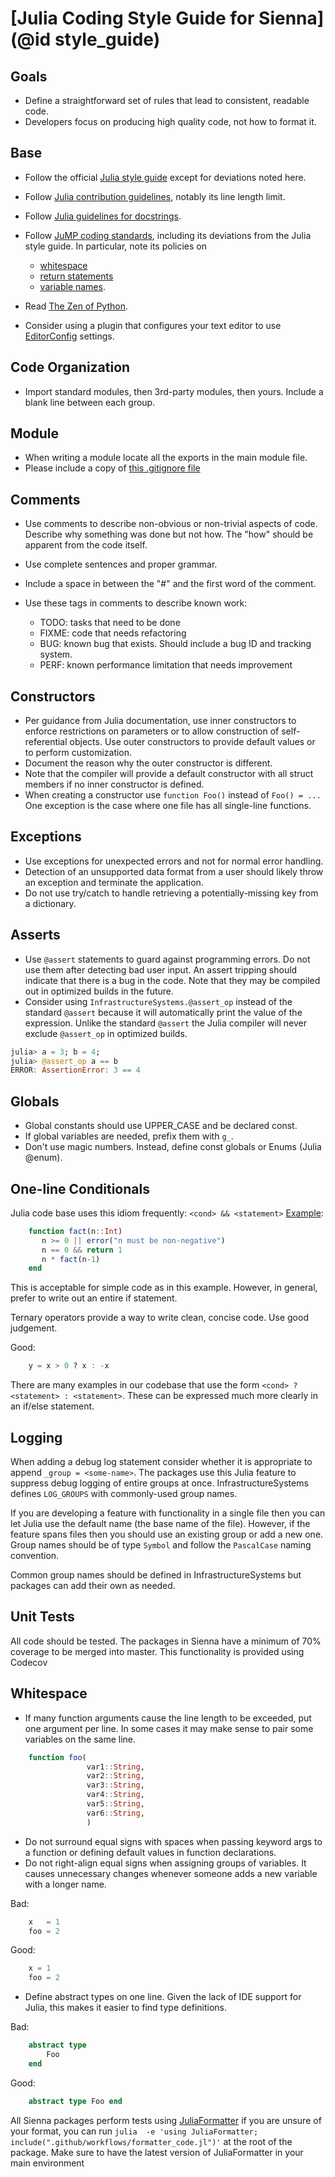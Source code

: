 # [Julia Coding Style Guide for Sienna](@id style_guide)

## Goals

  - Define a straightforward set of rules that lead to consistent, readable code.
  - Developers focus on producing high quality code, not how to format it.

## Base

  - Follow the official
    [Julia style guide](https://docs.julialang.org/en/v1/manual/style-guide/index.html)
    except for deviations noted here.

  - Follow [Julia contribution guidelines](https://github.com/JuliaLang/julia/blob/master/CONTRIBUTING.md#general-formatting-guidelines-for-julia-code-contributions),
    notably its line length limit.
  - Follow [Julia guidelines for docstrings](https://docs.julialang.org/en/v1/manual/documentation/index.html).
  - Follow [JuMP coding standards](http://www.juliaopt.org/JuMP.jl/dev/style),
    including its deviations from the Julia style guide.  In particular, note its policies on

      + [whitespace](http://www.juliaopt.org/JuMP.jl/dev/style/#Whitespace-1)
      + [return statements](http://www.juliaopt.org/JuMP.jl/dev/style/#Return-statements-1)
      + [variable names](http://www.juliaopt.org/JuMP.jl/dev/style/#Use-of-underscores-within-names-1).
  - Read [The Zen of Python](https://www.python.org/dev/peps/pep-0020).
  - Consider using a plugin that configures your text editor to use [EditorConfig](https://editorconfig.org/) settings.

## Code Organization

  - Import standard modules, then 3rd-party modules, then yours. Include a blank line between
    each group.

## Module

  - When writing a module locate all the exports in the main module file.
  - Please include a copy of [this .gitignore file](https://github.com/NREL-Sienna/InfrastructureSystems.jl/blob/master/.gitignore)

## Comments

  - Use comments to describe non-obvious or non-trivial aspects of code.
    Describe why something was done but not how.  The "how" should be apparent from
    the code itself.

  - Use complete sentences and proper grammar.
  - Include a space in between the "#" and the first word of the comment.
  - Use these tags in comments to describe known work:

      + TODO:  tasks that need to be done
      + FIXME:  code that needs refactoring
      + BUG:  known bug that exists. Should include a bug ID and tracking system.
      + PERF:  known performance limitation that needs improvement

## Constructors

  - Per guidance from Julia documentation, use inner constructors to enforce
    restrictions on parameters or to allow construction of self-referential
    objects.
    Use outer constructors to provide default values or to perform customization.
  - Document the reason why the outer constructor is different.
  - Note that the compiler will provide a default constructor with all struct
    members if no inner constructor is defined.
  - When creating a constructor use `function Foo()` instead of `Foo() = ...`
    One exception is the case where one file has all single-line functions.

## Exceptions

  - Use exceptions for unexpected errors and not for normal error handling.
  - Detection of an unsupported data format from a user should likely throw
    an exception and terminate the application.
  - Do not use try/catch to handle retrieving a potentially-missing key from a
    dictionary.

## Asserts

  - Use `@assert` statements to guard against programming errors. Do not use them
    after detecting bad user input. An assert tripping should indicate that there
    is a bug in the code. Note that they may be compiled out in optimized builds in
    the future.
  - Consider using `InfrastructureSystems.@assert_op` instead of the standard
    `@assert` because it will automatically print the value of the expression.
    Unlike the standard `@assert` the Julia compiler will never exclude
    `@assert_op` in optimized builds.

```julia
julia> a = 3; b = 4;
julia> @assert_op a == b
ERROR: AssertionError: 3 == 4
```

## Globals

  - Global constants should use UPPER_CASE and be declared const.
  - If global variables are needed, prefix them with `g_`.
  - Don't use magic numbers. Instead, define const globals or Enums (Julia @enum).

## One-line Conditionals

Julia code base uses this idiom frequently:  `<cond> && <statement>`
[Example](https://docs.julialang.org/en/v1.0/manual/control-flow/#Short-Circuit-Evaluation-1):

```julia
    function fact(n::Int)
       n >= 0 || error("n must be non-negative")
       n == 0 && return 1
       n * fact(n-1)
    end
```

This is acceptable for simple code as in this example. However, in general,
prefer to write out an entire if statement.

Ternary operators provide a way to write clean, concise code.  Use good
judgement.

Good:

```julia
    y = x > 0 ? x : -x
```

There are many examples in our codebase that use the form `<cond> ? <statement> : <statement>`.
These can be expressed much more clearly in an if/else statement.

## Logging

When adding a debug log statement consider whether it is appropriate to append
`_group = <some-name>`. The packages use this Julia feature to suppress
debug logging of entire groups at once.  InfrastructureSystems defines
`LOG_GROUPS` with commonly-used group names.

If you are developing a feature with functionality in a single file then you
can let Julia use the default name (the base name of the file). However, if the
feature spans files then you should use an existing group or add a new one.
Group names should be of type `Symbol` and follow the `PascalCase` naming convention.

Common group names should be defined in InfrastructureSystems but packages can
add their own as needed.

## Unit Tests

All code should be tested. The packages in Sienna have a minimum of 70% coverage to be merged
into master. This functionality is provided using Codecov

## Whitespace

  - If many function arguments cause the line length to be exceeded, put one
    argument per line. In some cases it may make sense to pair some variables on
    the same line.

```julia
    function foo(
                 var1::String,
                 var2::String,
                 var3::String,
                 var4::String,
                 var5::String,
                 var6::String,
                 )
```

  - Do not surround equal signs with spaces when passing keyword args to a
    function or defining default values in function declarations.
  - Do not right-align equal signs when assigning groups of variables. It causes
    unnecessary changes whenever someone adds a new variable with a longer name.

Bad:

```julia
    x   = 1
    foo = 2
```

Good:

```julia
    x = 1
    foo = 2
```

  - Define abstract types on one line. Given the lack of IDE support for Julia,
    this makes it easier to find type definitions.

Bad:

```julia
    abstract type
        Foo
    end
```

Good:

```julia
    abstract type Foo end
```

All Sienna packages perform tests using [JuliaFormatter](https://github.com/domluna/JuliaFormatter.jl)
if you are unsure of your format, you can run `julia  -e 'using JuliaFormatter; include(".github/workflows/formatter_code.jl")'`
at the root of the package. Make sure to have the latest version of JuliaFormatter in your
main environment
